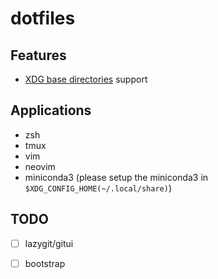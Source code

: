 # dotfiles

## Features
- [XDG base directories](https://specifications.freedesktop.org/basedir-spec/basedir-spec-latest.html) support

## Applications
- zsh
- tmux
- vim
- neovim
- miniconda3 (please setup the miniconda3 in `$XDG_CONFIG_HOME(~/.local/share)`)

## TODO
- [ ] lazygit/gitui
- [ ] bootstrap

